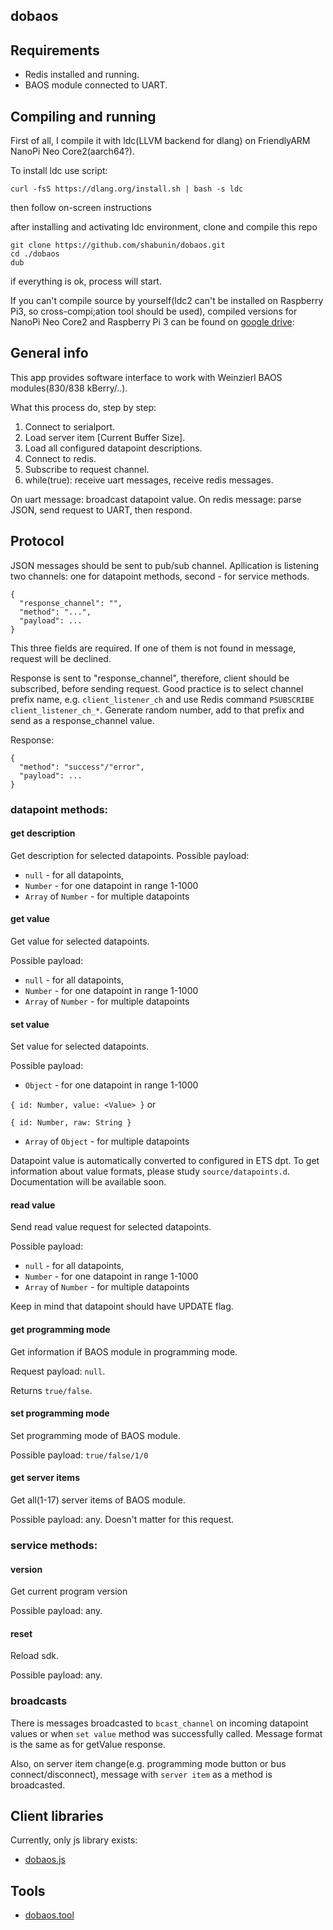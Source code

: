 ## dobaos

## Requirements

* Redis installed and running.
* BAOS module connected to UART.

## Compiling and running

First of all, I compile it with ldc(LLVM backend for dlang) on FriendlyARM NanoPi Neo Core2(aarch64?). 

To install ldc use script:

```text
curl -fsS https://dlang.org/install.sh | bash -s ldc
```

then follow on-screen instructions

after installing and activating ldc environment, clone and compile this repo

```text
git clone https://github.com/shabunin/dobaos.git
cd ./dobaos
dub
```

if everything is ok, process will start.

If you can't compile source by yourself(ldc2 can't be installed on Raspberry Pi3, so cross-compi;ation tool should be used), compiled versions for NanoPi Neo Core2 and Raspberry Pi 3 can be found on [google drive](https://drive.google.com/drive/folders/1LxJj-hWxdFW1As1zJIehzDWGsSe2RmR9?usp=sharing):

## General info

This app provides software interface to work with Weinzierl BAOS modules(830/838 kBerry/..). 

What this process do, step by step:

1. Connect to serialport.
2. Load server item [Current Buffer Size].
3. Load all configured datapoint descriptions. 
4. Connect to redis.
5. Subscribe to request channel.
6. while(true): receive uart messages, receive redis messages.

On uart message: broadcast datapoint value.
On redis message: parse JSON, send request to UART, then respond.

## Protocol

JSON messages should be sent to pub/sub channel. Apllication is listening two channels: one for datapoint methods, second - for service methods.

```text
{
  "response_channel": "",
  "method": "...",
  "payload": ...
}
```

This three fields are required. If one of them is not found in message, request will be declined.

Response is sent to "response_channel", therefore, client should be subscribed, before sending request.
Good practice is to select channel prefix name, e.g. `client_listener_ch` and use Redis command `PSUBSCRIBE client_listener_ch_*`. Generate random number, add to that prefix and send as a response_channel value.

Response: 

```text
{
  "method": "success"/"error",
  "payload": ...
}
```


### datapoint methods:

#### get description

Get description for selected datapoints.
Possible payload: 
  * `null` - for all datapoints,
  * `Number` - for one datapoint in range 1-1000
  * `Array` of `Number` - for multiple datapoints

#### get value

Get value for selected datapoints.

Possible payload:

  * `null` - for all datapoints,
  * `Number` - for one datapoint in range 1-1000
  * `Array` of `Number` - for multiple datapoints

#### set value

Set value for selected datapoints.

Possible payload:

  * `Object` - for one datapoint in range 1-1000
  
  `{ id: Number, value: <Value> }` or

  `{ id: Number, raw: String }`

  * `Array` of `Object` - for multiple datapoints

Datapoint value is automatically converted to configured in ETS dpt.
To get information about value formats, please study `source/datapoints.d`. Documentation will be available soon.

#### read value

Send read value request for selected datapoints.

Possible payload: 
  * `null` - for all datapoints,
  * `Number` - for one datapoint in range 1-1000
  * `Array` of `Number` - for multiple datapoints

Keep in mind that datapoint should have UPDATE flag.

#### get programming mode

Get information if BAOS module in programming mode.

Request payload: `null`.

Returns `true/false`.

#### set programming mode

Set programming mode of BAOS module.

Possible payload: `true/false/1/0`

#### get server items

Get all(1-17) server items of BAOS module.

Possible payload: any. Doesn't matter for this request.

### service methods:

#### version

Get current program version

Possible payload: any. 

#### reset

Reload sdk.

Possible payload: any.

### broadcasts

There is messages broadcasted to `bcast_channel` on incoming datapoint values or when `set value` method was successfully called. Message format is the same as for getValue response.

Also, on server item change(e.g. programming mode button or bus connect/disconnect), message with `server item` as a method is broadcasted.

## Client libraries

Currently, only js library exists:

* [dobaos.js](https://github.com/shabunin/dobaos.js)


## Tools

* [dobaos.tool](https://github.com/shabunin/dobaos.tool)
